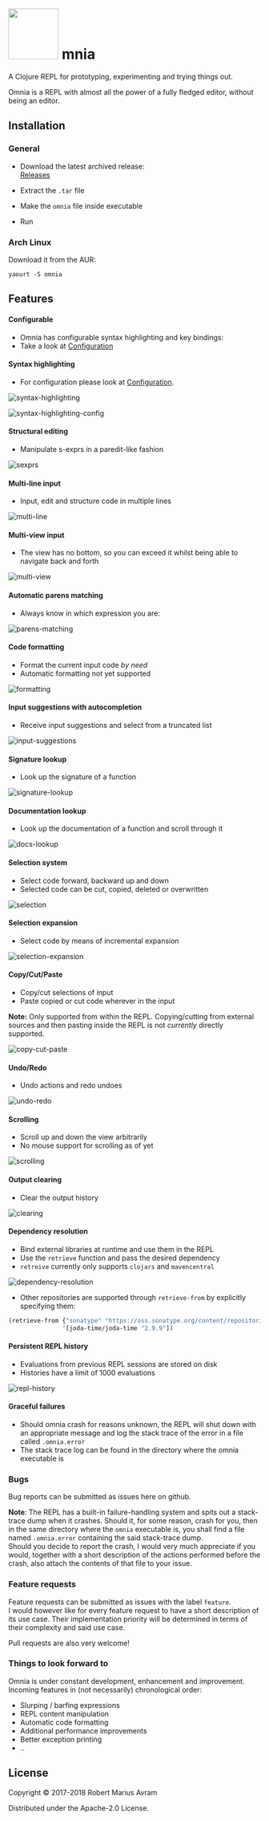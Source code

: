 
# <img src="images/omnia-logo.png" width="100" height="101"> mnia

A Clojure REPL for prototyping, experimenting and trying things out. <br />

Omnia is a REPL with almost all the power of a fully fledged editor, without being an editor.

## Installation
### General

* Download the latest archived release: <br />
[Releases](https://github.com/AvramRobert/omnia/releases)

* Extract the `.tar` file

* Make the `omnia` file inside executable

* Run

### Arch Linux

Download it from the AUR:

    yaourt -S omnia
    
## Features

#### Configurable
 * Omnia has configurable syntax highlighting and key bindings: 
 * Take a look at [Configuration](https://github.com/AvramRobert/omnia/blob/master/doc/configuration.md) 

#### Syntax highlighting
 * For configuration please look at [Configuration](https://github.com/AvramRobert/omnia/blob/master/doc/configuration.md).

 ![syntax-highlighting](images/syntax-highlighting.gif)
 
 ![syntax-highlighting-config](images/syntax-highlighting-config.gif)

#### Structural editing
 * Manipulate s-exprs in a paredit-like fashion

 ![sexprs](images/structural.gif)

#### Multi-line input
 * Input, edit and structure code in multiple lines

 ![multi-line](images/multi-line.gif)
 
#### Multi-view input
 * The view has no bottom, so you can exceed it whilst being able to navigate back and forth

 ![multi-view](images/multi-view.gif)


#### Automatic parens matching
 * Always know in which expression you are:
 
 ![parens-matching](images/parens-matching.gif)

#### Code formatting
 * Format the current input code *by need*
 * Automatic formatting not yet supported

 ![formatting](images/formatting.gif)

#### Input suggestions with autocompletion
 * Receive input suggestions and select from a truncated list

 ![input-suggestions](images/suggestions.gif)

#### Signature lookup
 * Look up the signature of a function
 
 ![signature-lookup](images/signature.gif)
 
#### Documentation lookup
 * Look up the documentation of a function and scroll through it
 
 ![docs-lookup](images/documentation.gif)

#### Selection system
 * Select code forward, backward up and down
 * Selected code can be cut, copied, deleted or overwritten

 ![selection](images/selection.gif)

#### Selection expansion
 * Select code by means of incremental expansion

 ![selection-expansion](images/expansion.gif)
 
#### Copy/Cut/Paste
 * Copy/cut selections of input
 * Paste copied or cut code wherever in the input

**Note:** Only supported from within the REPL. Copying/cutting from external sources
and then pasting inside the REPL is not *currently* directly supported.

 ![copy-cut-paste](images/copy-cut-paste.gif)

#### Undo/Redo
 * Undo actions and redo undoes
 
 ![undo-redo](images/undo-redo.gif)

#### Scrolling
 * Scroll up and down the view arbitrarily
 * No mouse support for scrolling as of yet

 ![scrolling](images/scrolling.gif)
 
#### Output clearing
 * Clear the output history
 
 ![clearing](images/clearing.gif)

#### Dependency resolution
 * Bind external libraries at runtime and use them in the REPL
 * Use the `retrieve` function and pass the desired dependency
 * `retreive` currently only supports `clojars` and `mavencentral`

 ![dependency-resolution](images/retrieval.gif)
 
 * Other repositories are supported through `retrieve-from` by explicitly specifying them:
 ```clojure
 (retrieve-from {"sonatype" "https://oss.sonatype.org/content/repositories/releases/"}
                '[joda-time/joda-time "2.9.9"])
 ```
 
#### Persistent REPL history
 * Evaluations from previous REPL sessions are stored on disk
 * Histories have a limit of 1000 evaluations

 ![repl-history](images/history.gif)
 
#### Graceful failures
 * Should omnia crash for reasons unknown, the REPL will shut down with an appropriate
   message and log the stack trace of the error in a file called `.omnia.error`
 * The stack trace log can be found in the directory where the omnia executable is

### Bugs

Bug reports can be submitted as issues here on github.

**Note**: The REPL has a built-in failure-handling system and spits 
out a stack-trace dump when it crashes. 
Should it, for some reason, crash for you, then in the same directory
where the `omnia` executable is, you shall find a file named
`.omnia.error` containing the said stack-trace dump. <br />
Should you decide to report the crash, I would very much appreciate if you would, 
together with a short description of the actions performed before the crash, also
attach the contents of that file to your issue.

### Feature requests
Feature requests can be submitted as issues with the label `feature`. <br />
I would however like for every feature request to have a short description of its use case.
Their implementation priority will be determined in terms of their complexity and
said use case.

Pull requests are also very welcome!

### Things to look forward to
Omnia is under constant development, enhancement and improvement.
Incoming features in (not necessarily) chronological order:

 * Slurping / barfing expressions
 * REPL content manipulation
 * Automatic code formatting
 * Additional performance improvements
 * Better exception printing
 * ..

## License

Copyright © 2017-2018 Robert Marius Avram

Distributed under the Apache-2.0 License.